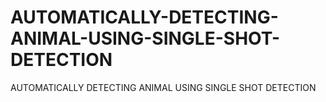# AUTOMATICALLY-DETECTING-ANIMAL-USING-SINGLE-SHOT-DETECTION
AUTOMATICALLY DETECTING ANIMAL USING SINGLE   SHOT DETECTION
